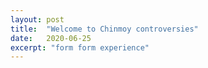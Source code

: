 ```yaml
---
layout: post
title:  "Welcome to Chinmoy controversies"
date:   2020-06-25
excerpt: "form form experience"
---
```

